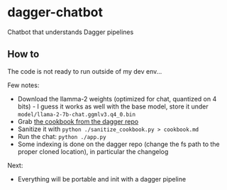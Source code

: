 # dagger-chatbot

Chatbot that understands Dagger pipelines

## How to

The code is not ready to run outside of my dev env...

Few notes:

- Download the llamma-2 weights (optimized for chat, quantized on 4 bits) - I guess it works as well with the base model, store it under `model/llama-2-7b-chat.ggmlv3.q4_0.bin`
- Grab [the cookbook from the dagger repo](https://github.com/dagger/dagger/blob/main/docs/current/742989-cookbook.md)
- Sanitize it with `python ./sanitize_cookbook.py > cookbook.md`
- Run the chat: `python ./app.py`
- Some indexing is done on the dagger repo (change the fs path to the proper cloned location), in particular the changelog

Next:

- Everything will be portable and init with a dagger pipeline
